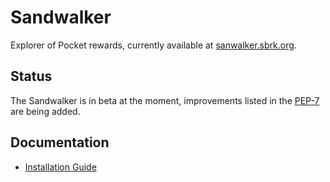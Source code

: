 # Sandwalker

Explorer of Pocket rewards, currently available at [sanwalker.sbrk.org](http://sandwalker.sbrk.org/).

## Status

The Sandwalker is in beta at the moment, improvements listed in the
[PEP-7](https://forum.pokt.network/t/pep-7-the-sand-walker-a-pocket-reward-explorer/977)
are being added.

## Documentation

- [Installation Guide](docs/installation.md)
